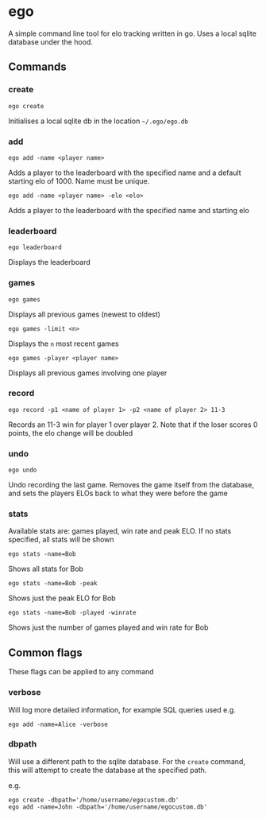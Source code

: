 # ego
A simple command line tool for elo tracking written in go.
Uses a local sqlite database under the hood.

## Commands

### create
```ego create```

Initialises a local sqlite db in the location  ```~/.ego/ego.db```


### add
```ego add -name <player name>```

Adds a player to the leaderboard with the specified name and a default starting elo of 1000. Name must be unique.

```ego add -name <player name> -elo <elo>```

Adds a player to the leaderboard with the specified name and starting elo

### leaderboard
```ego leaderboard```

Displays the leaderboard

### games
```ego games```

Displays all previous games (newest to oldest)

```ego games -limit <n>```

Displays the ```n``` most recent games

```ego games -player <player name>```

Displays all previous games involving one player

### record
```ego record -p1 <name of player 1> -p2 <name of player 2> 11-3```

Records an 11-3 win for player 1 over player 2. Note that if the loser scores 0 points, the elo change will be doubled

### undo
```ego undo```

Undo recording the last game. Removes the game itself from the database, and sets the players ELOs back to what they were before the game

### stats

Available stats are: games played, win rate and peak ELO.
If no stats specified, all stats will be shown

```ego stats -name=Bob```

Shows all stats for Bob

```ego stats -name=Bob -peak```

Shows just the peak ELO for Bob

```ego stats -name=Bob -played -winrate```

Shows just the number of games played and win rate for Bob

## Common flags

These flags can be applied to any command

### verbose

Will log more detailed information, for example SQL queries used
e.g. 

```ego add -name=Alice -verbose```

### dbpath

Will use a different path to the sqlite database. For the ```create``` command, this will attempt to create the database at the specified path.

e.g.
```
ego create -dbpath='/home/username/egocustom.db'
ego add -name=John -dbpath='/home/username/egocustom.db'
```
